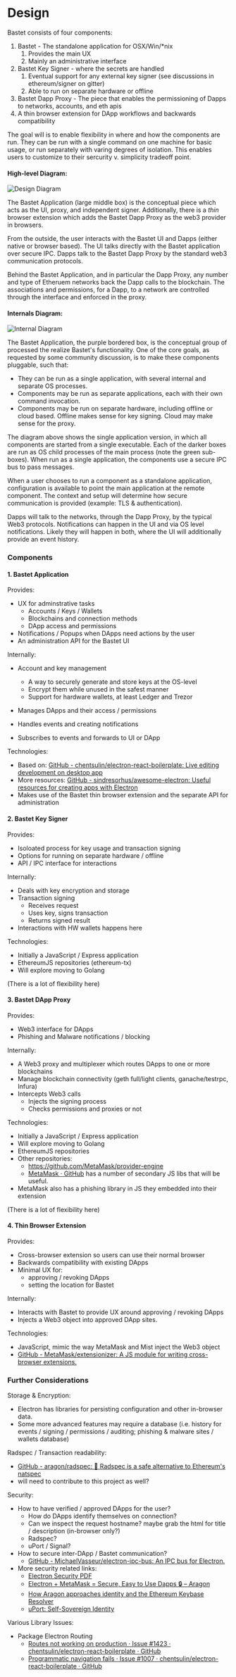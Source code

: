 # Design

Bastet consists of four components:

1. Bastet - The standalone application for OSX/Win/\*nix
    1. Provides the main UX
    2. Mainly an administrative interface
2. Bastet Key Signer - where the secrets are handled
    1. Eventual support for any external key signer (see discussions in ethereum/signer on gitter)
    1. Able to run on separate hardware or offline
3. Bastet Dapp Proxy - The piece that enables the permissioning of Dapps to networks, accounts, and eth apis 
4. A thin browser extension for DApp workflows and backwards compatibility

The goal will is to enable flexibility in where and how the components are run.
They can be run with a single command on one machine for basic usage,
or run separately with varing degrees of isolation.
This enables users to customize to their sercurity v. simplicity tradeoff point.

#### High-level Diagram:

![Design Diagram](https://github.com/verdverm/nest/raw/master/grants/Bastet/bastet--high-level.png)

The Bastet Application (large middle box) is the conceptual piece which acts as the UI, proxy, and independent signer.
Additionally, there is a _thin_ browser extension which
adds the Bastet Dapp Proxy as the web3 provider in browsers.

From the outside, the user interacts with the Bastet UI and Dapps (either native or browser based). The UI talks directly with the Bastet application over secure IPC. Dapps talk to the Bastet Dapp Proxy by the standard web3 communication protocols.

Behind the Bastet Application, and in particular the Dapp Proxy,
any number and type of Etheruem networks back the Dapp calls to the blockchain. The associations and permissions, for a Dapp, to a network are controlled through the interface and enforced in the proxy.

#### Internals Diagram:

![Internal Diagram](https://github.com/verdverm/nest/raw/master/grants/Bastet/bastet--internal.png)

The Bastet Application, the purple bordered box,
is the conceptual group of processed the realize
Bastet's functionality. One of the core goals,
as requested by some community discussion,
is to make these components pluggable, such that:

- They can be run as a single application, with several internal and separate OS processes.
- Components may be run as separate applications, each with their own command invocation.
- Components may be run on separate hardware, including offline or cloud based. Offline makes sense for key signing. Cloud may make sense for the proxy.

The diagram above shows the single application version,
in which all components are started from a single executable.
Each of the darker boxes are run as OS child processes
of the main process (note the green sub-boxes).
When run as a single application, 
the components use a secure IPC bus to pass messages.

When a user chooses to run a component as a
standalone application, configuration is available
to point the main application at the remote component.
The context and setup will determine how secure
communication is provided (example: TLS & authentication).

Dapps will talk to the networks, through the Dapp Proxy,
by the typical Web3 protocols.
Notifications can happen in the UI and via OS level notifications.
Likely they will happen in both, where the UI will
additionally provide an event history.


### Components

#### 1. Bastet Application

Provides:

- UX for adminstrative tasks
    - Accounts / Keys / Wallets
    - Blockchains and connection methods
    - DApp access and permissions
- Notifications / Popups when DApps need actions by the user
- An administration API for the Bastet UI

Internally:

- Account and key management
    - A way to securely generate and store keys at the OS-level
    - Encrypt them while unused in the safest manner
    - Support for hardware wallets, at least Ledger and Trezor
- Manages DApps and their access / permissions
- Handles events and creating notifications

- Subscribes to events and forwards to UI or DApp

Technologies:

- Based on: [GitHub - chentsulin/electron-react-boilerplate: Live editing development on desktop app](https://github.com/chentsulin/electron-react-boilerplate)
- More resources: [GitHub - sindresorhus/awesome-electron: Useful resources for creating apps with Electron](https://github.com/sindresorhus/awesome-electron)
- Makes use of the Bastet thin browser extension and the separate API for administration

#### 2. Bastet Key Signer

Provides:

- Isoloated process for key usage and transaction signing
- Options for running on separate hardware / offline
- API / IPC interface for interactions

Internally:

- Deals with key encryption and storage
- Transaction signing
    - Receives request
    - Uses key, signs transaction
    - Returns signed result
- Interactions with HW wallets happens here

Technologies:

- Initially a JavaScript / Express application
- EthereumJS repositories (ethereum-tx)
- Will explore moving to Golang

(There is a lot of flexibility here)

#### 3. Bastet DApp Proxy

Provides:

- Web3 interface for DApps
- Phishing and Malware notifications / blocking

Internally:

- A Web3 proxy and multiplexer which routes DApps to one or more blockchains
- Manage blockchain connectivity (geth full/light clients, ganache/testrpc, Infura)
- Intercepts Web3 calls
    - Injects the signing process
    - Checks permissions and proxies or not

Technologies:

- Initially a JavaScript / Express application
- Will explore moving to Golang
- EthereumJS repositories
- Other repositories:
    - https://github.com/MetaMask/provider-engine
    - [MetaMask · GitHub](https://github.com/MetaMask) has a number of secondary JS libs that will be useful.
- MetaMask also has a phishing library in JS they embedded into their extension
 
(There is a lot of flexibility here)

#### 4. Thin Browser Extension

Provides:

- Cross-browser extension so users can use their normal browser
- Backwards compatibility with existing DApps
- Minimal UX for:
    - approving / revoking DApps
    - setting the location for Bastet

Internally:

- Interacts with Bastet to provide UX around approving / revoking DApps
- Injects a Web3 object into approved DApp sites.

Technologies:

- JavaScript, mimic the way MetaMask and Mist inject the Web3 object
- [GitHub - MetaMask/extensionizer: A JS module for writing cross-browser extensions.](https://github.com/MetaMask/extensionizer)



### Further Considerations

Storage & Encryption:

- Electron has libraries for persisting configuration and other in-browser data.
- Some more advanced features may require a database (i.e. history for events / signing / permissions / auditing; phishing & malware sites / wallets database)

Radspec / Transaction readability: 

- [GitHub - aragon/radspec: 🤘 Radspec is a safe alternative to Ethereum's natspec](https://github.com/aragon/radspec)
- will need to contribute to this project as well?

Security:

- How to have verified / approved DApps for the user?
    - How do DApps identify themselves on connection?
    - Can we inspect the request hostname? maybe grab the html for title / description (in-browser only?)
    - Radspec?
    - uPort / Signal?
- How to secure inter-DApp / Bastet communication?
    - [GitHub - MichaelVasseur/electron-ipc-bus: An IPC bus for Electron.](https://github.com/MichaelVasseur/electron-ipc-bus)
- More security related links:
    - [Electron Security PDF](https://www.blackhat.com/docs/us-17/thursday/us-17-Carettoni-Electronegativity-A-Study-Of-Electron-Security-wp.pdf)
    - [Electron + MetaMask = Secure, Easy to Use Dapps 🔒 – Aragon](https://blog.aragon.one/electron-metamask-secure-easy-to-use-dapps-5a9987d21034)
    - [How Aragon approaches identity and the Ethereum Keybase Resolver](https://blog.aragon.one/how-aragon-approaches-identity-and-the-ethereum-keybase-resolver-d548133e4a26)
    - [uPort: Self-Sovereign Identity](https://www.uport.me/)
    
Various Library Issues:

- Package Electron Routing
    - [Routes not working on production · Issue #1423 · chentsulin/electron-react-boilerplate · GitHub](https://github.com/chentsulin/electron-react-boilerplate/issues/1423)
    - [Programmatic navigation fails · Issue #1007 · chentsulin/electron-react-boilerplate · GitHub](https://github.com/chentsulin/electron-react-boilerplate/issues/1007)
